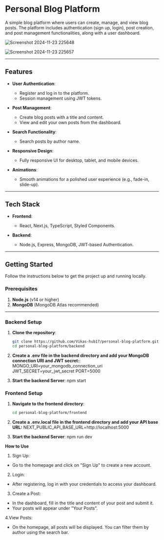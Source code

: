 # Personal Blog Platform

A simple blog platform where users can create, manage, and view blog posts. The platform includes authentication (sign up, login), post creation, and post management functionalities, along with a user dashboard.

![Screenshot 2024-11-23 225648](https://github.com/user-attachments/assets/866b5b43-ee4c-48ea-8b54-f24fab7a6568)

![Screenshot 2024-11-23 225657](https://github.com/user-attachments/assets/e94bd122-525b-438a-a19b-aec5d67a822d)

---

## Features

- **User Authentication**: 
  - Register and log in to the platform.
  - Session management using JWT tokens.
  
- **Post Management**: 
  - Create blog posts with a title and content.
  - View and edit your own posts from the dashboard.

- **Search Functionality**: 
  - Search posts by author name.

- **Responsive Design**: 
  - Fully responsive UI for desktop, tablet, and mobile devices.

- **Animations**: 
  - Smooth animations for a polished user experience (e.g., fade-in, slide-up).

---

## Tech Stack

- **Frontend**: 
  - React, Next.js, TypeScript, Styled Components.
  
- **Backend**: 
  - Node.js, Express, MongoDB, JWT-based Authentication.

---

## Getting Started

Follow the instructions below to get the project up and running locally.

### Prerequisites

1. **Node.js** (v14 or higher)
2. **MongoDB** (MongoDB Atlas recommended)

---

### Backend Setup

1. **Clone the repository**:
   ```bash
   git clone https://github.com/Vikas-hub17/personal-blog-platform.git
   cd personal-blog-platform/backend
   
2. **Create a .env file in the backend directory and add your MongoDB connection URI and JWT secret:**:
   MONGO_URI=your_mongodb_connection_uri
   JWT_SECRET=your_jwt_secret
   PORT=5000

3. **Start the backend Server**:
   npm start

### Frontend Setup

1. **Navigate to the frontend directory**:
   ```bash
   cd personal-blog-platform/frontend
   
2. **Create a .env.local file in the frontend directory and add your API base URL:**
   NEXT_PUBLIC_API_BASE_URL=http://localhost:5000


4. **Start the backend Server**:
   npm run dev

**How to Use**
1. Sign Up:

- Go to the homepage and click on "Sign Up" to create a new account.

2. Login:

- After registering, log in with your credentials to access your dashboard.

3. Create a Post:

- In the dashboard, fill in the title and content of your post and submit it.
- Your posts will appear under "Your Posts".

4.View Posts:

- On the homepage, all posts will be displayed. You can filter them by author using the search bar.



